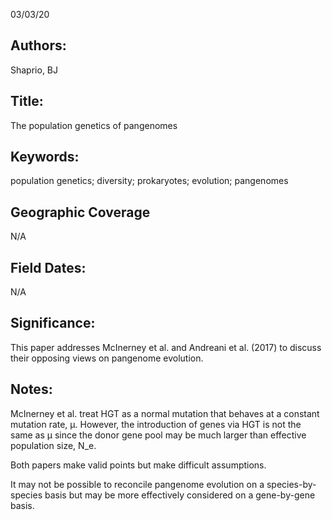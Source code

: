 03/03/20
## Authors:
Shaprio, BJ
## Title:
The population genetics of pangenomes
## Keywords:
population genetics; diversity; prokaryotes; evolution; pangenomes
## Geographic Coverage
N/A
## Field Dates:
N/A
## Significance:
This paper addresses McInerney et al. and Andreani et al. (2017) to discuss their opposing views on pangenome evolution.

## Notes:
McInerney et al. treat HGT as a normal mutation that behaves at a constant mutation rate, µ. However, the introduction of genes via HGT is not the same as µ since the donor gene pool may be much larger than effective population size, N_e.

Both papers make valid points but make difficult assumptions.

It may not be possible to reconcile pangenome evolution on a species-by-species basis but may be more effectively considered on a gene-by-gene basis.
